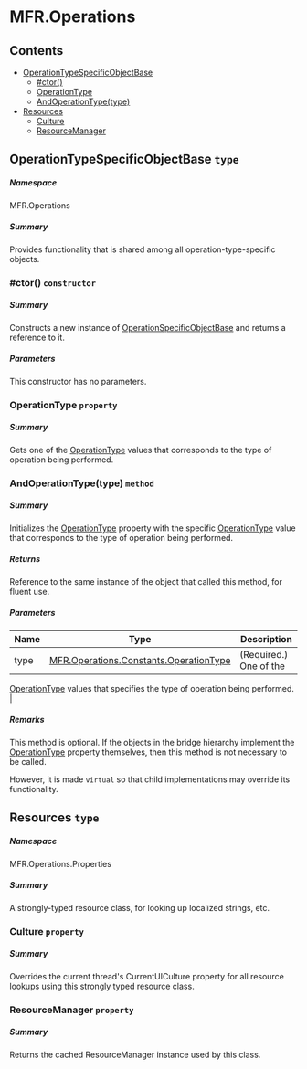 <a name='assembly'></a>
# MFR.Operations

## Contents

- [OperationTypeSpecificObjectBase](#T-MFR-Operations-OperationTypeSpecificObjectBase 'MFR.Operations.OperationTypeSpecificObjectBase')
  - [#ctor()](#M-MFR-Operations-OperationTypeSpecificObjectBase-#ctor 'MFR.Operations.OperationTypeSpecificObjectBase.#ctor')
  - [OperationType](#P-MFR-Operations-OperationTypeSpecificObjectBase-OperationType 'MFR.Operations.OperationTypeSpecificObjectBase.OperationType')
  - [AndOperationType(type)](#M-MFR-Operations-OperationTypeSpecificObjectBase-AndOperationType-MFR-Operations-Constants-OperationType- 'MFR.Operations.OperationTypeSpecificObjectBase.AndOperationType(MFR.Operations.Constants.OperationType)')
- [Resources](#T-MFR-Operations-Properties-Resources 'MFR.Operations.Properties.Resources')
  - [Culture](#P-MFR-Operations-Properties-Resources-Culture 'MFR.Operations.Properties.Resources.Culture')
  - [ResourceManager](#P-MFR-Operations-Properties-Resources-ResourceManager 'MFR.Operations.Properties.Resources.ResourceManager')

<a name='T-MFR-Operations-OperationTypeSpecificObjectBase'></a>
## OperationTypeSpecificObjectBase `type`

##### Namespace

MFR.Operations

##### Summary

Provides functionality that is shared among all operation-type-specific
objects.

<a name='M-MFR-Operations-OperationTypeSpecificObjectBase-#ctor'></a>
### #ctor() `constructor`

##### Summary

Constructs a new instance of [OperationSpecificObjectBase](#T-MFR-OperationSpecificObjectBase 'MFR.OperationSpecificObjectBase') and returns a reference to it.

##### Parameters

This constructor has no parameters.

<a name='P-MFR-Operations-OperationTypeSpecificObjectBase-OperationType'></a>
### OperationType `property`

##### Summary

Gets one of the
[OperationType](#T-MFR-OperationType 'MFR.OperationType')
values that
corresponds to the type of operation being performed.

<a name='M-MFR-Operations-OperationTypeSpecificObjectBase-AndOperationType-MFR-Operations-Constants-OperationType-'></a>
### AndOperationType(type) `method`

##### Summary

Initializes the
[OperationType](#P-MFR-IOperationSpecificObject-OperationType 'MFR.IOperationSpecificObject.OperationType')
property with the specific
[OperationType](#T-MFR-OperationType 'MFR.OperationType')
value that
corresponds to the type of operation being performed.

##### Returns

Reference to the same instance of the object that called this
method, for fluent use.

##### Parameters

| Name | Type | Description |
| ---- | ---- | ----------- |
| type | [MFR.Operations.Constants.OperationType](#T-MFR-Operations-Constants-OperationType 'MFR.Operations.Constants.OperationType') | (Required.) One of the
[OperationType](#T-MFR-OperationType 'MFR.OperationType')
values that
specifies the type of operation being performed. |

##### Remarks

This method is optional. If the objects in the bridge hierarchy
implement the
[OperationType](#P-MFR-IOperationSpecificObject-OperationType 'MFR.IOperationSpecificObject.OperationType')
property themselves, then this method is not necessary to be called.



However, it is made `virtual` so that child implementations may
override its functionality.

<a name='T-MFR-Operations-Properties-Resources'></a>
## Resources `type`

##### Namespace

MFR.Operations.Properties

##### Summary

A strongly-typed resource class, for looking up localized strings, etc.

<a name='P-MFR-Operations-Properties-Resources-Culture'></a>
### Culture `property`

##### Summary

Overrides the current thread's CurrentUICulture property for all
  resource lookups using this strongly typed resource class.

<a name='P-MFR-Operations-Properties-Resources-ResourceManager'></a>
### ResourceManager `property`

##### Summary

Returns the cached ResourceManager instance used by this class.
